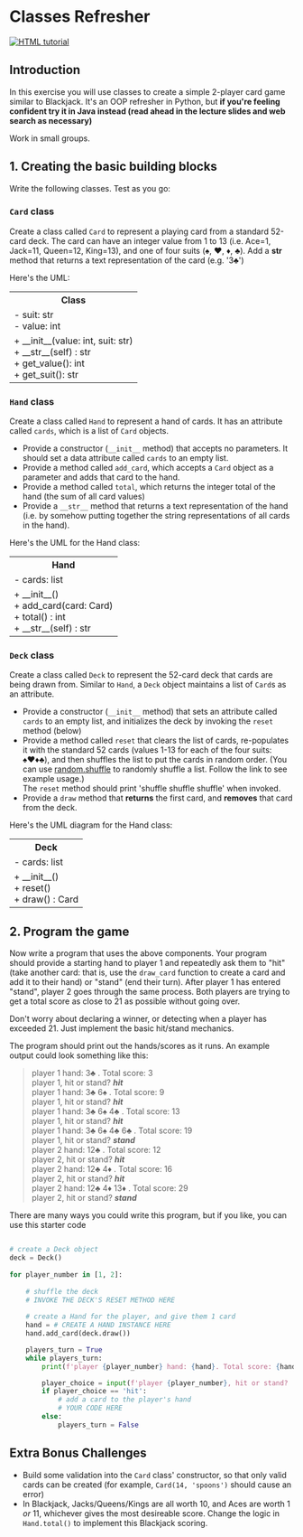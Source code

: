 # Classes Refresher

<a href="https://upload.wikimedia.org/wikipedia/commons/thumb/8/8d/Hand_holding_playing_cards-4530227761.jpg/320px-Hand_holding_playing_cards-4530227761.jpg"><img src="https://upload.wikimedia.org/wikipedia/commons/thumb/8/8d/Hand_holding_playing_cards-4530227761.jpg/320px-Hand_holding_playing_cards-4530227761.jpg" alt="HTML tutorial"></a>

## Introduction
In this exercise you will use classes to create a simple 2-player card game similar to Blackjack. It's an OOP refresher in Python, but **if you're feeling confident try it in Java instead (read ahead in the lecture slides and web search as necessary)**

Work in small groups.


## 1. Creating the basic building blocks
Write the following classes. Test as you go:

### `Card` class
Create a class called `Card` to represent a playing card from a standard 52-card deck. The card can have an integer value from 1 to 13 (i.e. Ace=1, Jack=11, Queen=12, King=13), and one of four suits (♠, ♥, ♦, ♣). Add a __str__ method that returns a text representation of the card (e.g. '3♣')

Here's the UML:
<table>
    <tr>
      <th colspan=2>Class</th>
    </tr>
    <tr>
      <td>
        - suit: str <br> 
        - value: int
      </td>    
  </tr>
  <tr>
    <td>
      + __init__(value: int, suit: str) <br>
      + __str__(self) : str <br>
      + get_value(): int <br>
      + get_suit(): str <br>
    </td>
  </tr>
      </table>

### `Hand` class
Create a class called `Hand` to represent a hand of cards. It has an attribute called `cards`, which is a list of `Card` objects.
- Provide a constructor (`__init__` method) that accepts no parameters. It should set a data attribute called `cards` to an empty list.
- Provide a method called `add_card`, which accepts a `Card` object as a parameter and adds that card to the hand.
- Provide a method called `total`, which returns the integer total of the hand (the sum of all card values)
- Provide a `__str__` method that returns a text representation of the hand (i.e. by somehow putting together the string representations of all cards in the hand).

Here's the UML for the Hand class:
<table>
    <tr>
      <th colspan=2>Hand</th>
    </tr>
    <tr>
      <td>
        - cards: list
      </td>    
  </tr>
  <tr>
    <td>
      + __init__() <br>
      + add_card(card: Card) <br>
      + total() : int <br>
      + __str__(self) : str
    </td>
  </tr>
      </table>

### `Deck` class
Create a class called `Deck` to represent the 52-card deck that cards are being drawn from. Similar to `Hand`, a `Deck` object maintains a list of `Card`s as an attribute.
- Provide a constructor (`__init__` method) that sets an attribute called `cards` to an empty list, and initializes the deck by invoking the `reset` method (below)
- Provide a method called `reset` that clears the list of cards, re-populates it with the standard 52 cards (values 1-13 for each of the four suits: ♠♥♦♣), and then shuffles the list to put the cards in random order. (You can use [random.shuffle](https://www.w3schools.com/python/ref_random_shuffle.asp) to randomly shuffle a list.  Follow the link to see example usage.)  
The `reset` method should print 'shuffle shuffle shuffle' when invoked.
- Provide a `draw` method that **returns** the first card, and **removes** that card from the deck.

Here's the UML diagram for the Hand class:
<table>
    <tr>
      <th colspan=2>Deck</th>
    </tr>
    <tr>
      <td>
        - cards: list
      </td>    
  </tr>
  <tr>
    <td>
      + __init__() <br>
      + reset() <br>
      + draw() : Card
    </td>
  </tr>
      </table>

## 2. Program the game
Now write a program that uses the above components. Your program should provide a starting hand to player 1 and repeatedly ask them to "hit" (take another card: that is, use the `draw_card` function to create a card and add it to their hand) or "stand" (end their turn). After player 1 has entered "stand", player 2 goes through the same process. Both players are trying to get a total score as close to 21 as possible without going over.

Don't worry about declaring a winner, or detecting when a player has exceeded 21. Just implement the basic hit/stand mechanics.

The program should print out the hands/scores as it runs. An example output could look something like this:

>player 1 hand: 3♣ . Total score: 3  
player 1, hit or stand? ***hit***  
player 1 hand: 3♣ 6♠ . Total score: 9  
player 1, hit or stand? ***hit***  
player 1 hand: 3♣ 6♠ 4♣ . Total score: 13  
player 1, hit or stand? ***hit***  
player 1 hand: 3♣ 6♠ 4♣ 6♣ . Total score: 19  
player 1, hit or stand? ***stand***  
player 2 hand: 12♣ . Total score: 12  
player 2, hit or stand? ***hit***  
player 2 hand: 12♣ 4♦ . Total score: 16  
player 2, hit or stand? ***hit***  
player 2 hand: 12♣ 4♦ 13♦ . Total score: 29  
player 2, hit or stand? ***stand***  

There are many ways you could write this program, but if you like, you can use this starter code
```python

# create a Deck object
deck = Deck()
    
for player_number in [1, 2]:
    
    # shuffle the deck
    # INVOKE THE DECK'S RESET METHOD HERE
    
    # create a Hand for the player, and give them 1 card
    hand = # CREATE A HAND INSTANCE HERE
    hand.add_card(deck.draw())

    players_turn = True
    while players_turn:
        print(f'player {player_number} hand: {hand}. Total score: {hand.total()}')

        player_choice = input(f'player {player_number}, hit or stand? ')
        if player_choice == 'hit':
            # add a card to the player's hand
            # YOUR CODE HERE
        else:
            players_turn = False
```


## Extra Bonus Challenges
- Build some validation into the `Card` class' constructor, so that only valid cards can be created (for example, `Card(14, 'spoons')` should cause an error)
- In Blackjack, Jacks/Queens/Kings are all worth 10, and Aces are worth 1 *or* 11, whichever gives the most desireable score. Change the logic in `Hand.total()` to implement this Blackjack scoring.
